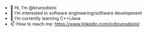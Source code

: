 - 👋 Hi, I’m @brunodixini
- 👀 I’m interested in software engineering/software development
- 🌱 I’m currently learning C++/Java
- 📫 How to reach me: https://www.linkedin.com/in/brunodixini/
